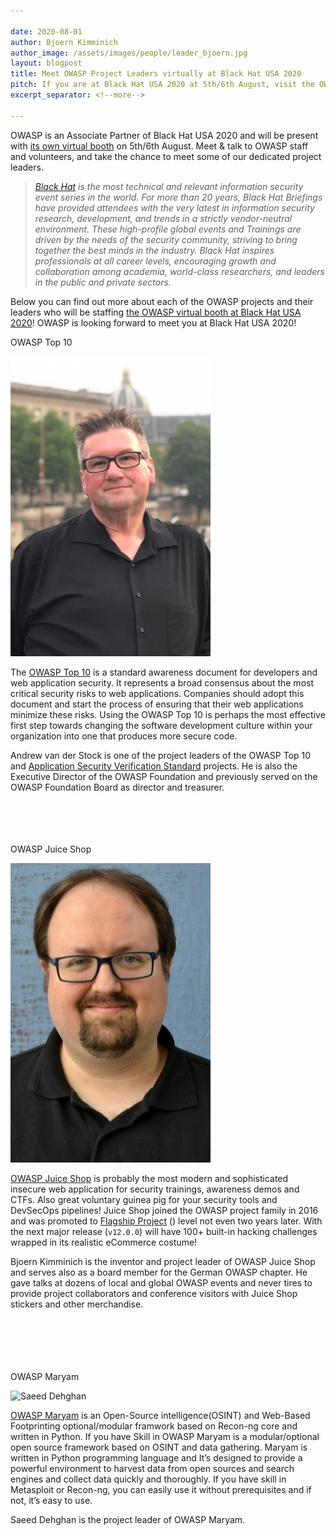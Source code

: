 ```yaml
---

date: 2020-08-01
author: Bjoern Kimminich
author_image: /assets/images/people/leader_bjoern.jpg
layout: blogpost
title: Meet OWASP Project Leaders virtually at Black Hat USA 2020
pitch: If you are at Black Hat USA 2020 at 5th/6th August, visit the OWASP booth to talk to some of our amazing Project Leaders about their work and OWASP in general!
excerpt_separator: <!--more-->

---
```


OWASP is an Associate Partner of Black Hat USA 2020 and will be present
with
[its own virtual booth](https://blackhat.app.swapcard.com/event/black-hat-usa-virtual/exhibitor/RXhoaWJpdG9yXzE1ODAzNQ%3D%3D)
on 5th/6th August. Meet & talk to OWASP staff and volunteers, and take
the chance to meet some of our dedicated project leaders.<!--more-->

> [_Black Hat_](https://www.blackhat.com/) _is the most technical and
> relevant information security event series in the world. For more than
> 20 years, Black Hat Briefings have provided attendees with the very
> latest in information security research, development, and trends in a
> strictly vendor-neutral environment. These high-profile global events
> and Trainings are driven by the needs of the security community,
> striving to bring together the best minds in the industry. Black Hat
> inspires professionals at all career levels, encouraging growth and
> collaboration among academia, world-class researchers, and leaders in
> the public and private sectors._

Below you can find out more about each of the OWASP projects and their
leaders who will be staffing
[the OWASP virtual booth at Black Hat USA
2020](https://blackhat.app.swapcard.com/event/black-hat-usa-virtual/exhibitor/RXhoaWJpdG9yXzE1ODAzNQ%3D%3D)!
OWASP is looking forward to meet you at Black Hat USA 2020!

<p class="callout-mono left">OWASP Top 10</p>

![Andrew van der Stock](/assets/images/people/staff_andrew.jpg)

The
[OWASP Top 10](https://owasp.org/www-project-top-ten/) is a standard
awareness document for developers and web application security. It
represents a broad consensus about the most critical security risks to
web applications. Companies should adopt this document and start the
process of ensuring that their web applications minimize these risks.
Using the OWASP Top 10 is perhaps the most effective first step towards
changing the software development culture within your organization into
one that produces more secure code.

Andrew van der Stock is one of the project leaders of the OWASP Top 10
and
[Application Security Verification Standard](https://owasp.org/www-project-application-security-verification-standard/)
projects. He is also the Executive Director of the OWASP Foundation and
previously served on the OWASP Foundation Board as director and
treasurer.<br><br><br><br><br>

<p class="callout-mono left">OWASP Juice Shop</p>

![Bjoern Kimminich](/assets/images/people/leader_bjoern.jpg)

[OWASP Juice Shop](https://owasp-juice.shop) is probably the most modern
and sophisticated insecure web application for security trainings,
awareness demos and CTFs. Also great voluntary guinea pig for your
security tools and DevSecOps pipelines! Juice Shop joined the OWASP
project family in 2016 and was promoted to
[Flagship Project](https://owasp.org/projects/#div-flagships) (<i
class="fas fa-flag" style="color:#2ADA08;"></i>) level not even two
years later. With the next major release (`v12.0.0`) will have 100+
built-in hacking challenges wrapped in its realistic eCommerce costume!

Bjoern Kimminich is the inventor and project leader of OWASP Juice Shop
and serves also as a board member for the German OWASP chapter. He gave
talks at dozens of local and global OWASP events and never tires to
provide project collaborators and conference visitors with Juice Shop
stickers and other merchandise.<br><br><br><br><br><br>

<p class="callout-mono left">OWASP Maryam</p>

![Saeed Dehghan](/assets/images/people/no-person.png)

[OWASP Maryam](https://owasp.org/www-project-maryam/) is an Open-Source
intelligence(OSINT) and Web-Based Footprinting optional/modular framwork
based on Recon-ng core and written in Python. If you have Skill in OWASP
Maryam is a modular/optional open source framework based on OSINT and
data gathering. Maryam is written in Python programming language and
It’s designed to provide a powerful environment to harvest data from
open sources and search engines and collect data quickly and thoroughly.
If you have skill in Metasploit or Recon-ng, you can easily use it
without prerequisites and if not, it’s easy to use.

Saeed Dehghan is the project leader of OWASP Maryam.
